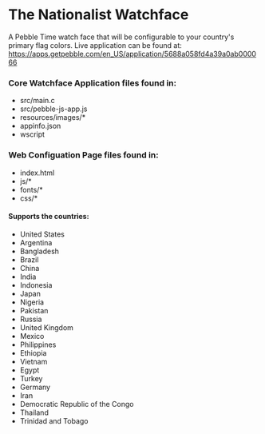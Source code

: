 # The Nationalist Watchface

A Pebble Time watch face that will be configurable to your country's primary flag colors.
Live application can be found at: https://apps.getpebble.com/en_US/application/5688a058fd4a39a0ab000066

### Core Watchface Application files found in:
+ src/main.c
+ src/pebble-js-app.js
+ resources/images/*
+ appinfo.json
+ wscript

### Web Configuation Page files found in:
+ index.html 
+ js/*
+ fonts/*
+ css/*

#### Supports the countries:
+ United States 
+ Argentina 
+ Bangladesh 
+ Brazil 
+ China 
+ India 
+ Indonesia 
+ Japan 
+ Nigeria 
+ Pakistan 
+ Russia 
+ United Kingdom
+ Mexico 
+ Philippines 
+ Ethiopia 
+ Vietnam 
+ Egypt 
+ Turkey 
+ Germany 
+ Iran 
+ Democratic Republic of the Congo 
+ Thailand 
+ Trinidad and Tobago 

